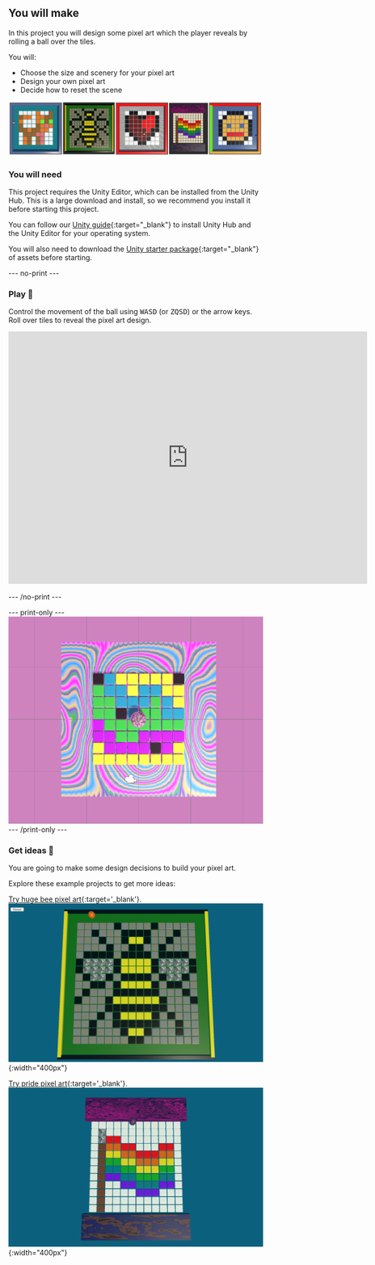 ## You will make

In this project you will design some pixel art which the player reveals by rolling a ball over the tiles. 

You will:

+ Choose the size and scenery for your pixel art
+ Design your own pixel art
+ Decide how to reset the scene

![A strip of example project images.](images/example-projects.png)

### You will need

This project requires the Unity Editor, which can be installed from the Unity Hub. This is a large download and install, so we recommend you install it before starting this project.

You can follow our [Unity guide](https://projects.raspberrypi.org/en/projects/unity-guide){:target="_blank"} to install Unity Hub and the Unity Editor for your operating system.

You will also need to download the [Unity starter package](https://rpf.io/p/en/rainbow-run-go){:target="_blank"} of assets before starting.

--- no-print ---

### Play 🎡

Control the movement of the ball using <kbd>WASD</kbd> (or <kbd>ZQSD</kbd>) or the arrow keys. Roll over tiles to reveal the pixel art design.

<iframe allowtransparency="true" width="710" height="500" scrolling = "no" src="https://raspberrypilearning.github.io/unity-webgl/PixelArtReveal" frameborder="0"></iframe>

--- /no-print ---

--- print-only ---
![Completed project](images/static-pink.png)
--- /print-only ---

### Get ideas 💭

You are going to make some design decisions to build your pixel art.

Explore these example projects to get more ideas:

[Try huge bee pixel art](https://raspberrypilearning.github.io/unity-webgl/HugeBeePixelArt){:target='_blank'}.
![An image of a 16x16 pixel art grid in a square enclosure with small walls and a floor. The revealed image is a bee.](images/bee.png){:width="400px"}

[Try pride pixel art](https://raspberrypilearning.github.io/unity-webgl/PridePixelArt){:target='_blank'}.
![An image of a 12x12 pixel art grid with coloured materials at each end. The revealed image is a pride flag.](images/pride.png){:width="400px"}
